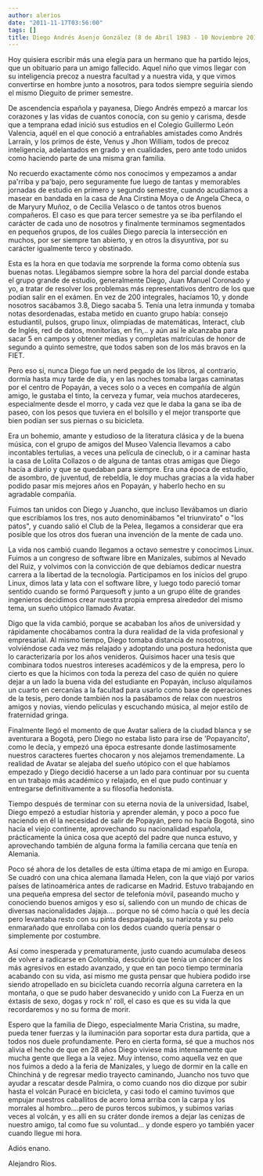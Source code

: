 ```yaml
---
author: alerios
date: "2011-11-17T03:56:00"
tags: []
title: Diego Andrés Asenjo González (8 de Abril 1983 - 10 Noviembre 2011) Q.E.P.D
---
```


Hoy quisiera escribir más una elegía para un hermano que ha partido lejos, que
un obituario para un amigo fallecido. Aquel niño que vimos llegar con su
inteligencia precoz a nuestra facultad y a nuestra vida, y que vimos
convertirse en hombre junto a nosotros, para todos siempre seguiría siendo el
mismo Dieguito de primer semestre.

De ascendencia española y payanesa, Diego Andrés empezó a marcar los corazones
y las vidas de cuantos conocía, con su genio y carisma, desde que a temprana
edad inició sus estudios en el Colegio Guillermo León Valencia, aquél en el
que conoció a entrañables amistades como Andrés Larraín, y los primos de éste,
Venus y Jhon William, todos de precoz inteligencia, adelantados en grado y en
cualidades, pero ante todo unidos como haciendo parte de una misma gran
familia.

No recuerdo exactamente cómo nos conocimos y empezamos a andar pa'rriba y
pa'bajo, pero seguramente fue luego de tantas y memorables jornadas de estudio
en primero y segundo semestre, cuando acudíamos a masear en bandada en la casa
de Ana Cirstina Moya o de Angela Checa, o de Maryury Muñoz, o de Cecilia
Velasco o de tantos otros buenos compañeros. El caso es que para tercer
semestre ya se iba perfilando el carácter de cada uno de nosotros y finalmente
terminamos segmentados en pequeños grupos, de los cuáles Diego parecía la
intersección en muchos, por ser siempre tan abierto, y en otros la disyuntiva,
por su carácter igualmente terco y obstinado.

Esta es la hora en que todavía me sorprende la forma como obtenía sus buenas
notas. Llegábamos siempre sobre la hora del parcial donde estaba el grupo
grande de estudio, generalmente Diego, Juan Manuel Coronado y yo, a tratar de
resolver los problemas más representativos dentro de los que podían salir en
el exámen. En vez de 200 integrales, hacíamos 10, y donde nosotros sacábamos
3.8, Diego sacaba 5. Tenía una letra inmunda y tomaba notas desordenadas,
estaba metido en cuanto grupo había: consejo estudiantil, pulsos, grupo linux,
olimpiadas de matemáticas, Interact, club de Inglés, red de datos, monitorías,
en fin,.. y aún así le alcanzaba para sacar 5 en campos y obtener medias y
completas matrículas de honor de segundo a quinto semestre, que todos saben
son de los más bravos en la FIET.

Pero eso sí, nunca Diego fue un nerd pegado de los libros, al contrario,
dormía hasta muy tarde de día, y en las noches tomaba largas caminatas por el
centro de Popayán, a veces solo o a veces en compañía de algún amigo, le
gustaba el tinto, la cerveza y fumar, veía muchos atardeceres, especialmente
desde el morro, y cada vez que le daba la gana se iba de paseo, con los pesos
que tuviera en el bolsillo y el mejor transporte que bien podían ser sus
piernas o su bicicleta.

Era un bohemio, amante y estudioso de la literatura clásica y de la buena
música, con el grupo de amigos del Museo Valencia llevamos a cabo incontables
tertulias, a veces una película de cineclub, o ir a caminar hasta la casa de
Lolita Collazos o de alguna de tantas otras amigas que Diego hacía a diario y
que se quedaban para siempre. Era una época de estudio, de asombro, de
juventud, de rebeldía, le doy muchas gracias a la vida haber podido pasar mis
mejores años en Popayán, y haberlo hecho en su agradable compañía.

Fuimos tan unidos con Diego y Juancho, que incluso llevábamos un diario que
escribíamos los tres, nos auto denominábamos "el triunvirato" o "los patos", y
cuando salió el Club de la Pelea, llegamos a considerar que era posible que
los otros dos fueran una invención de la mente de cada uno.

La vida nos cambió cuando llegamos a octavo semestre y conocimos Linux. Fuimos
a un congreso de software libre en Manizales, subimos al Nevado del Ruiz, y
volvimos con la convicción de que debíamos dedicar nuestra carrera a la
libertad de la tecnología. Participamos en los inicios del grupo Linux, dimos
lata y lata con el software libre, y luego todo pareció tomar sentido cuando
se formó Parquesoft y junto a un grupo élite de grandes ingenieros decidimos
crear nuestra propia empresa alrededor del mismo tema, un sueño utópico
llamado Avatar.

Digo que la vida cambió, porque se acababan los años de universidad y
rápidamente chocábamos contra la dura realidad de la vida profesional y
empresarial. Al mismo tiempo, Diego tomaba distancia de nosotros, volviéndose
cada vez más relajado y adoptando una postura hedonista que lo caracterizaría
por los años venideros. Quisimos hacer una tesis que combinara todos nuestros
intereses académicos y de la empresa, pero lo cierto es que la hicimos con
toda la pereza del caso de quién no quiere dejar a un lado la buena vida del
estudiante en Popayán, incluso alquilamos un cuarto en cercanías a la facultad
para usarlo como base de operaciones de la tesis, pero donde también nos la
pasábamos de relax con nuestros amigos y novias, viendo películas y escuchando
música, al mejor estilo de fraternidad gringa.

Finalmente llegó el momento de que Avatar saliera de la ciudad blanca y se
aventurara a Bogotá, pero Diego no estaba listo para irse de 'Popayancito',
como le decía, y empezó una época estresante donde lastimosamente nuestros
caracteres fuertes chocaron y nos alejamos tremendamente. La realidad de
Avatar se alejaba del sueño utópico con el que habíamos empezado y Diego
decidió hacerse a un lado para continuar por su cuenta en un trabajo más
académico y relajado, en el que pudo continuar y entregarse definitivamente a
su filosofía hedonista.

Tiempo después de terminar con su eterna novia de la universidad, Isabel,
Diego empezó a estudiar historia y aprender alemán, y poco a poco fue naciendo
en él la necesidad de salir de Popayán, pero no hacía Bogotá, sino hacía el
viejo continente, aprovechando su nacionalidad española, prácticamente la
única cosa que aceptó del padre que nunca estuvo, y aprovechando también de
alguna forma la familia cercana que tenía en Alemania.

Poco sé ahora de los detalles de esta última etapa de mi amigo en Europa. Se
cuadró con una chica alemana llamada Helen, con la que viajó por varios países
de latinoamérica antes de radicarse en Madrid. Estuvo trabajando en una
pequeña empresa del sector de telefonía móvil, paseando mucho y conociendo
buenos amigos y eso sí, saliendo con un mundo de chicas de diversas
nacionalidades Jajaja.... porque no sé cómo hacía o qué les decía pero
levantaba resto con su pinta desparpajada, su narizota y su pelo enmarañado
que enrollaba con los dedos cuando quería pensar o simplemente por costumbre.

Así como inesperada y prematuramente, justo cuando acumulaba deseos de volver
a radicarse en Colombia, descubrió que tenía un cáncer de los más agresivos en
estado avanzado, y que en tan poco tiempo terminaría acabando con su vida, así
mismo me gusta pensar que hubiera podido irse siendo atropellado en su
bicicleta cuando recorría alguna carretera en la montaña, o que se pudo haber
desvanecido y unido con La Fuerza en un éxtasis de sexo, dogas y rock n' roll,
el caso es que es su vida la que recordaremos y no su forma de morir.

Espero que la familia de Diego, especialmente Maria Cristina, su madre, pueda
tener fuerzas y la iluminación para soportar esta dura partida, que a todos
nos duele profundamente. Pero en cierta forma, sé que a muchos nos alivia el
hecho de que en 28 años Diego viviese más intensamente que mucha gente que
llega a la vejez. Muy intenso, como aquella vez en que nos fuimos a dedo a la
feria de Manizales, y luego de dormir en la calle en Chinchiná y de regresar
medio trayecto caminando, Juancho nos tuvo que ayudar a rescatar desde
Palmira, o como cuando nos dio dizque por subir hasta el volcán Puracé en
bicicleta, y casi todo el camino tuvimos que empujar nuestros caballitos de
acero loma arriba con la carpa y los morrales al hombro....pero de puros
tercos subimos, y subimos varias veces al volcán, y es allí en su cráter donde
iremos a dejar las cenizas de nuestro amigo, tal como fue su voluntad... y
donde espero yo también yacer cuando llegue mi hora.

Adiós enano.

Alejandro Rios.
